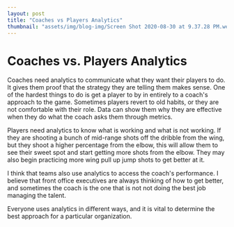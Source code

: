 ```yaml
---
layout: post
title: "Coaches vs Players Analytics"
thumbnail: "assets/img/blog-img/Screen Shot 2020-08-30 at 9.37.28 PM.webp"
---
```


# Coaches vs. Players Analytics 

Coaches need analytics to communicate what they want their players to do.  It gives them proof that the strategy they are telling them makes sense.  One of the hardest things to do is get a player to by in entirely to a coach's approach to the game.  Sometimes players revert to old habits, or they are not comfortable with their role. 
Data can show them why they are effective when they do what the coach asks them through metrics. 

Players need analytics to know what is working and what is not working.  If they are shooting a bunch of mid-range shots off the dribble from the wing, but they shoot a higher percentage from the elbow, this will allow them to see their sweet spot and start getting more shots from the elbow.  They may also begin practicing more wing pull up jump shots to get better at it. 

I think that teams also use analytics to access the coach's performance.  I believe that front office executives are always thinking of how to get better, and sometimes the coach is the one that is not
not doing the best job managing the talent.  

Everyone uses analytics in different ways, and it is vital to determine the best approach for a particular organization.  
